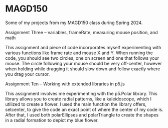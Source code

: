 # MAGD150
Some of my projects from my MAGD150 class during Spring 2024.

Assignment Three – variables, frameRate, measuring mouse position, and math

This assignment and piece of code incorporates myself experimenting with various functions like frame rate and mouse X and Y. When running the code, you should see two circles, one on screen and one that follows your mouse. The circle following your mouse should be very off-center, however when holding while dragging it should slow down and follow exactly where you drag your cursor.

Assignment Ten – Working with extended libraries in p5.js

This assignment involves me experimenting with the p5.Polar library. This library allows you to create radial patterns, like a kaleidoscope, which I utilized to create a flower. I used the main function the library offers, setcenter, to give the code an exact point of where the center of my code is. After that, I used both polarEllipses and polarTriangle to create the shapes in a radial formation to depict my blue flower.
